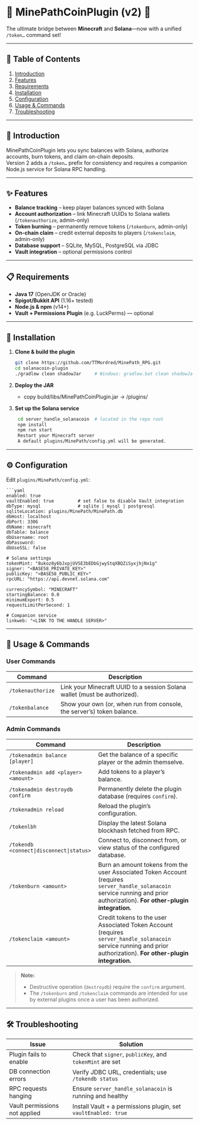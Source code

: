 # 🌟 MinePathCoinPlugin (v2) 🌟

The ultimate bridge between **Minecraft** and **Solana**—now with a unified `/token…` command set!

---

## 🎯 Table of Contents

1. [Introduction](#introduction)  
2. [Features](#features)  
3. [Requirements](#requirements)  
4. [Installation](#installation)  
5. [Configuration](#configuration)  
6. [Usage & Commands](#usage--commands)  
7. [Troubleshooting](#troubleshooting)   

---

## 🧩 Introduction

MinePathCoinPlugin lets you sync balances with Solana, authorize accounts, burn tokens, and claim on-chain deposits.  
Version 2 adds a `/token…` prefix for consistency and requires a companion Node.js service for Solana RPC handling.

---

## ✨ Features

- **Balance tracking** – keep player balances synced with Solana  
- **Account authorization** – link Minecraft UUIDs to Solana wallets (`/tokenauthorize`, admin-only)  
- **Token burning** – permanently remove tokens (`/tokenburn`, admin-only)  
- **On-chain claim** – credit external deposits to players (`/tokenclaim`, admin-only)  
- **Database support** – SQLite, MySQL, PostgreSQL via JDBC  
- **Vault integration** – optional permissions control  

---

## 📋 Requirements

- **Java 17** (OpenJDK or Oracle)  
- **Spigot/Bukkit API** (1.16+ tested)  
- **Node.js & npm** (v14+)  
- **Vault + Permissions Plugin** (e.g. LuckPerms) — optional  

---

## 🚀 Installation

1. **Clone & build the plugin**  
   ```bash
   git clone https://github.com/TTMordred/MinePath_RPG.git
   cd solanacoin-plugin
   ./gradlew clean shadowJar     # Windows: gradlew.bat clean shadowJar
   
2. **Deploy the JAR**

   - copy build/libs/MinePathCoinPlugin.jar → <your-server>/plugins/

3. **Set up the Solana service**
   ```bash
    cd server_handle_solanacoin  # located in the repo root
    npm install
    npm run start
    Restart your Minecraft server
    A default plugins/MinePath/config.yml will be generated.


---

## ⚙️ Configuration

Edit `plugins/MinePath/config.yml`:

    ```yaml
    enabled: true
    vaultEnabled: true         # set false to disable Vault integration
    dbType: mysql              # sqlite | mysql | postgresql
    sqliteLocation: plugins/MinePath/MinePath.db
    dbHost: localhost
    dbPort: 3306
    dbName: minecraft
    dbTable: balance
    dbUsername: root
    dbPassword: 
    dbUseSSL: false
    
    # Solana settings
    tokenMint: "8ukoz8y6bJxpjUVSE3bEDbGjwyStqXBQZiSyxjhjNx1g"
    signer: "<BASE58_PRIVATE_KEY>"
    publicKey: "<BASE58_PUBLIC_KEY>"
    rpcURL: "https://api.devnet.solana.com"
    
    currencySymbol: "MINECRAFT"
    startingBalance: 0.0
    minimumExport: 0.5
    requestLimitPerSecond: 1
    
    # Companion service
    linkweb: "<LINK TO THE HANDLE SERVER>"


---

## 🚩 Usage & Commands

### User Commands

| Command             | Description                                                           |
|---------------------|-----------------------------------------------------------------------|
| `/tokenauthorize`   | Link your Minecraft UUID to a session Solana wallet (must be authorized).     |
| `/tokenbalance`     | Show your own (or, when run from console, the server’s) token balance.|

### Admin Commands

| Command                                             | Description                                                                                                                              |
|-----------------------------------------------------|------------------------------------------------------------------------------------------------------------------------------------------|
| `/tokenadmin balance [player]`                      | Get the balance of a specific player or the admin themselve.                                                                                      |
| `/tokenadmin add <player> <amount>`                 | Add tokens to a player’s balance.                                                                                                        |
| `/tokenadmin destroydb confirm`                     | Permanently delete the plugin database (requires `confirm`).                                                                             |
| `/tokenadmin reload`                                | Reload the plugin’s configuration.                                                                                                       |
| `/tokenlbh`                                         | Display the latest Solana blockhash fetched from RPC.                                                                                    |
| `/tokendb <connect\|disconnect\|status>`            | Connect to, disconnect from, or view status of the configured database.                                                                  |
| `/tokenburn <amount>`                               | Burn an amount tokens from the user Associated Token Account (requires `server_handle_solanacoin` service running and prior authorization). **For other-plugin integration.** |
| `/tokenclaim <amount>`                         | Credit tokens to the user Associated Token Account (requires `server_handle_solanacoin` service running and prior authorization). **For other-plugin integration.** |

> **Note:**  
> - Destructive operation (`destroydb`) require the `confirm` argument.  
> - The `/tokenburn` and `/tokenclaim` commands are intended for use by external plugins once a user has been authorized.

---

## 🛠️ Troubleshooting

| Issue                             | Solution                                                      |
|-----------------------------------|---------------------------------------------------------------|
| Plugin fails to enable            | Check that `signer`, `publicKey`, and `tokenMint` are set     |
| DB connection errors              | Verify JDBC URL, credentials; use `/tokendb status`           |
| RPC requests hanging              | Ensure `server_handle_solanacoin` is running and healthy      |
| Vault permissions not applied     | Install Vault + a permissions plugin, set `vaultEnabled: true`|
